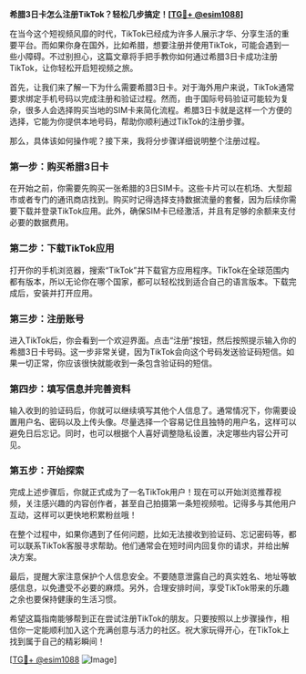 **希腊3日卡怎么注册TikTok？轻松几步搞定！[[TG💪+ @esim1088](https://t.me/s/esim1088)]**

在当今这个短视频风靡的时代，TikTok已经成为许多人展示才华、分享生活的重要平台。而如果你身在国外，比如希腊，想要注册并使用TikTok，可能会遇到一些小障碍。不过别担心，这篇文章将手把手教你如何通过希腊3日卡成功注册TikTok，让你轻松开启短视频之旅。

首先，让我们来了解一下为什么需要希腊3日卡。对于海外用户来说，TikTok通常要求绑定手机号码以完成注册和验证过程。然而，由于国际号码验证可能较为复杂，很多人会选择购买当地的SIM卡来简化流程。希腊3日卡就是这样一个方便的选择，它能为你提供本地号码，帮助你顺利通过TikTok的注册步骤。

那么，具体该如何操作呢？接下来，我将分步骤详细说明整个注册过程。

### 第一步：购买希腊3日卡

在开始之前，你需要先购买一张希腊的3日SIM卡。这些卡片可以在机场、大型超市或者专门的通讯商店找到。购买时记得选择支持数据流量的套餐，因为后续你需要下载并登录TikTok应用。此外，确保SIM卡已经激活，并且有足够的余额来支付必要的数据费用。

### 第二步：下载TikTok应用

打开你的手机浏览器，搜索“TikTok”并下载官方应用程序。TikTok在全球范围内都有版本，所以无论你在哪个国家，都可以轻松找到适合自己的语言版本。下载完成后，安装并打开应用。

### 第三步：注册账号

进入TikTok后，你会看到一个欢迎界面。点击“注册”按钮，然后按照提示输入你的希腊3日卡号码。这一步非常关键，因为TikTok会向这个号码发送验证码短信。如果一切正常，你应该很快就能收到一条包含验证码的短信。

### 第四步：填写信息并完善资料

输入收到的验证码后，你就可以继续填写其他个人信息了。通常情况下，你需要设置用户名、密码以及上传头像。尽量选择一个容易记住且独特的用户名，这样可以避免日后忘记。同时，也可以根据个人喜好调整隐私设置，决定哪些内容公开可见。

### 第五步：开始探索

完成上述步骤后，你就正式成为了一名TikTok用户！现在可以开始浏览推荐视频，关注感兴趣的内容创作者，甚至自己拍摄第一条短视频啦。记得多与其他用户互动，这样可以更快地积累粉丝哦！

在整个过程中，如果你遇到了任何问题，比如无法接收到验证码、忘记密码等，都可以联系TikTok客服寻求帮助。他们通常会在短时间内回复你的请求，并给出解决方案。

最后，提醒大家注意保护个人信息安全。不要随意泄露自己的真实姓名、地址等敏感信息，以免遭受不必要的麻烦。另外，合理安排时间，享受TikTok带来的乐趣之余也要保持健康的生活习惯。

希望这篇指南能够帮到正在尝试注册TikTok的朋友。只要按照以上步骤操作，相信你一定能顺利加入这个充满创意与活力的社区。祝大家玩得开心，在TikTok上找到属于自己的精彩瞬间！

[[TG💪+ @esim1088](https://t.me/s/esim1088) ![Image](https://i.postimg.cc/4NQfJmqS/Snipaste-2025-05-13-00-14-12.png)]